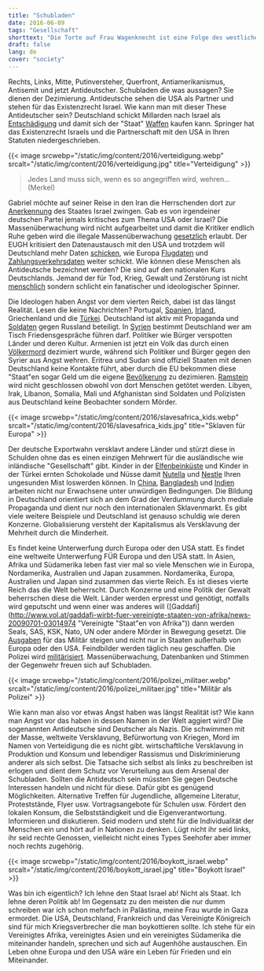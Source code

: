 ```yaml
---
title: "Schubladen"
date: 2016-06-09
tags: "Gesellschaft"
shorttext: "Die Torte auf Frau Wagenknecht ist eine Folge des westlichen einsortieren von Menschen in Schubladen."
draft: false
lang: de
cover: "society"
---
```


Rechts, Links, Mitte, Putinversteher, Querfront, Antiamerikanismus, Antisemit und jetzt Antideutscher. Schubladen die was aussagen? Sie dienen der Dezimierung. Antideutsche sehen die USA als Partner und stehen für das Existenzrecht Israel. Wie kann man mit dieser These Antideutscher sein? Deutschland schickt Millarden nach Israel als [Entschädigung](http://www.bpb.de/apuz/162883/wiedergutmachung-in-deutschland-19451990-ein-ueberblick?p=all "Wiedergutmachung in Deutschland 1945–1990. Ein Überblick") und damit sich der "Staat" [Waffen](http://www.waffenexporte.org/wp-content/uploads/2015/02/Waffen-Ex_Israel2.pdf "Waffenexporte nach Israel als PDF") kaufen kann. Springer hat das Existenzrecht Israels und die Partnerschaft mit den USA in Ihren Statuten niedergeschrieben.

{{< image srcwebp="/static/img/content/2016/verteidigung.webp" srcalt="/static/img/content/2016/verteidigung.jpg" title="Verteidigung" >}}

> Jedes Land muss sich, wenn es so angegriffen wird, wehren... (Merkel)

Gabriel möchte auf seiner Reise in den Iran die Herrschenden dort zur [Anerkennung](http://www.dw.com/de/der-iran-weist-forderung-nach-anerkennung-israels-zur%C3%BCck/a-18595424 "Der Iran weist Forderung nach Anerkennung Israels zurück") des Staates Israel zwingen. Gab es von irgendeiner deutschen Partei jemals kritisches zum Thema USA oder Israel? Die Massenüberwachung wird nicht aufgearbeitet und damit die Kritiker endlich Ruhe geben wird die illegale Massenüberwachung [gesetzlich](http://www.heise.de/newsticker/meldung/BND-Reform-Koalition-will-das-Internet-im-NSA-Stil-ueberwachen-3228466.html "BND-Reform: Koalition will das Internet im NSA-Stil überwachen") erlaubt. Der EUGH kritisiert den Datenaustausch mit den USA und trotzdem will Deutschland mehr Daten [schicken](http://www.dw.com/de/deutschland-und-usa-wollen-mehr-datenaustausch-zur-terrorabwehr/a-19264496 "Deutschland und USA wollen mehr Datenaustausch zur Terrorabwehr"), wie Europa [Flugdaten](https://papersplease.org/wp/wp-content/uploads/2011/11/eu-us-pnr-2011-de.pdf) und [Zahlungsverkehrsdaten](http://www.statewatch.org/news/2010/jun/eu-usa-draft-swift-agreement-com.pdf) weiter schickt. Wie können diese Menschen als Antideutsche bezeichnet werden? Die sind auf den nationalen Kurs Deutschlands. Jemand der für Tod, Krieg, Gewalt und Zerstörung ist nicht [menschlich](http://www.nachdenkseiten.de/upload/bilder/160602_torten-fuer-menschenfeinde.jpg "Antifa zum Tortenterror") sondern schlicht ein fanatischer und ideologischer Spinner.

Die Ideologen haben Angst vor dem vierten Reich, dabei ist das längst Realität. Lesen die keine Nachrichten? Portugal, [Spanien](https://www.bayernkurier.de/wirtschaft/2258-spanien-will-ezb-noch-mehr-amerikanisieren "Spanien will EZB noch mehr amerikanisieren"), [Irland](http://derstandard.at/2000007861429/Wie-die-EZB-Irland-in-die-Knie-Zwang "Wie die EZB Irland in die Knie zwang"), Griechenland und die [Türkei](http://www.dw.com/de/kommentar-europas-schmutziger-und-gef%C3%A4hrlicher-pakt-mit-der-t%C3%BCrkei/a-19128340). Deutschland ist aktiv mit Propaganda und [Soldaten](https://www.neues-deutschland.de/artikel/1014542.nato-schlaengelt-sich-durch-polen.html) gegen Russland beteiligt. In [Syrien](http://www.wissenschaft-und-frieden.de/seite.php?dossierID=084 "Bashar al-Assad Ein Feind wird gemacht") bestimmt Deutschland wer am Tisch Friedensgespräche führen darf. Politiker wie Bürger verspotten Länder und deren Kultur. Armenien ist jetzt ein Volk das durch einen [Völkermord](http://dip21.bundestag.de/dip21/btd/18/086/1808613.pdf "PDF Bundestag") dezimiert wurde, während sich Politiker und Bürger gegen den Syrier aus Angst wehren. Eritrea und Sudan sind offiziell Staaten mit denen Deutschland keine Kontakte führt, aber durch die EU bekommen diese "Staat"en sogar Geld um die eigene [Bevölkerung](https://zebralogs.wordpress.com/2016/05/26/wie-europa-mit-brutalen-regimen-kooperiert-um-fluechtlinge-abzuhalten/ "Wie Europa mit brutalen Regimen kooperiert, um Flüchtlinge abzuhalten") zu dezimieren. [Ramstein](http://www.ramstein-kampagne.eu/ "Stopp Ramstein") wird nicht geschlossen obwohl von dort Menschen getötet werden. Libyen, Irak, Libanon, Somalia, Mali und Afghanistan sind Soldaten und Polizisten aus Deutschland keine Beobachter sondern Mörder.

{{< image srcwebp="/static/img/content/2016/slavesafrica_kids.webp" srcalt="/static/img/content/2016/slavesafrica_kids.jpg" title="Sklaven für Europa" >}}

Der deutsche Exportwahn versklavt andere Länder und stürzt diese in Schulden ohne das es einen einzigen Mehrwert für die ausländische wie inländische "Gesellschaft" gibt. Kinder in der [Elfenbeinküste](http://www.spiegel.de/wirtschaft/service/schokolade-kinderarbeit-auf-kakaoplantagen-nimmt-zu-a-1046525.html "Rohstoff für Schokolade: Millionen Kinder müssen auf Kakaoplantagen schuften") und Kinder in der Türkei ernten Schokolade und Nüsse damit [Nutella](https://www.aktiv-gegen-kinderarbeit.de/firma/ferrero/) und [Nestle](https://www.aktiv-gegen-kinderarbeit.de/firma/nestle/) Ihren ungesunden Mist loswerden können. In [China](http://www.aktiv-gegen-kinderarbeit.de/welt/asien/china/), [Bangladesh](http://www.aktiv-gegen-kinderarbeit.de/2015/10/die-textilindustrie-in-bangladesh/) und [Indien](http://www.aktiv-gegen-kinderarbeit.de/welt/asien/indien/) arbeiten nicht nur Erwachsene unter unwürdigen Bedingungen. Die Bildung in Deutschland orientiert sich an dem Grad der Verdummung durch mediale Propaganda und dient nur noch den internationalen Sklavenmarkt. Es gibt viele weitere Beispiele und Deutschland ist genauso schuldig wie deren Konzerne. Globalisierung versteht der Kapitalismus als Versklavung der Mehrheit durch die Minderheit.

Es findet keine Unterwerfung durch Europa oder den USA statt. Es findet eine weltweite Unterwerfung FÜR Europa und den USA statt. In Asien, Afrika und Südamerika leben fast vier mal so viele Menschen wie in Europa, Nordamerika, Australien und Japan zusammen. Nordamerika, Europa, Australien und Japan sind zusammen das vierte Reich. Es ist dieses vierte Reich das die Welt beherrscht. Durch Konzerne und eine Politik der Gewalt beherrschen diese die Welt. Länder werden erpresst und genötigt, notfalls wird geputscht und wenn einer was anderes will ([Gaddafi](http://www.vol.at/gaddafi-wirbt-fuer-vereinigte-staaten-von-afrika/news-20090701-03014974 "Vereinigte "Staat"en von Afrika")) dann werden Seals, SAS, KSK, Nato, UN oder andere Mörder in Bewegung gesetzt. Die [Ausgaben](http://de.statista.com/statistik/daten/studie/157935/umfrage/laender-mit-den-hoechsten-militaerausgaben/ "Ranking der 15 Länder mit den weltweit höchsten Militärausgaben im Jahr 2015 (in Milliarden US-Dollar)") für das Militär steigen und nicht nur in Staaten außerhalb von Europa oder den USA. Feindbilder werden täglich neu geschaffen. Die Polizei wird [militärisiert](http://www.surveillance-studies.org/2016/01/crisis-and-control/ "Militarisierung der Polizei weltweit – MILITARIZING POLICE"). Massenüberwachung, Datenbanken und Stimmen der Gegenwehr freuen sich auf Schubladen.

{{< image srcwebp="/static/img/content/2016/polizei_militaer.webp" srcalt="/static/img/content/2016/polizei_militaer.jpg" title="Militär als Polizei" >}}

Wie kann man also vor etwas Angst haben was längst Realität ist? Wie kann man Angst vor das haben in dessen Namen in der Welt aggiert wird? Die sogenannten Antideutsche sind Deutscher als Nazis. Die schwimmen mit der Masse, weltweite Versklavung, Befürwortung von Kriegen, Mord im Namen von Verteidigung die es nicht gibt. wirtschaftliche Versklavung in Produktion und Konsum und lebendiger Rassismus und Diskriminierung anderer als sich selbst. Die Tatsache sich selbst als links zu beschreiben ist erlogen und dient dem Schutz vor Verurteilung aus dem Arsenal der Schubladen. Sollten die Antideutsch sein müssten Sie gegen Deutsche Interessen handeln und nicht für diese. Dafür gibt es genügend Möglichkeiten. Alternative Treffen für Jugendliche, allgemeine Literatur, Proteststände, Flyer usw. Vortragsangebote für Schulen usw. Fördert den lokalen Konsum, die Selbstständigkeit und die Eigenverantwortung. Informieren und diskutieren. Seid modern und steht für die Individualität der Menschen ein und hört auf in Nationen zu denken. Lügt nicht ihr seid links, ihr seid rechte Genossen, vielleicht nicht eines Types Seehofer aber immer noch rechts zugehörig.

{{< image srcwebp="/static/img/content/2016/boykott_israel.webp" srcalt="/static/img/content/2016/boykott_israel.jpg" title="Boykott Israel" >}}

Was bin ich eigentlich? Ich lehne den Staat Israel ab! Nicht als Staat. Ich lehne deren Politik ab! Im Gegensatz zu den meisten die nur dumm schreiben war ich schon mehrfach in Palästina, meine Frau wurde in Gaza ermordet. Die USA, Deutschland, Frankreich und das Vereinigte Königreich sind für mich Kriegsverbrecher die man boykottieren sollte. Ich stehe für ein Vereinigtes Afrika, vereinigtes Asien und ein vereinigtes Südamerika die miteinander handeln, sprechen und sich auf Augenhöhe austauschen.  Ein Leben ohne Europa und den USA wäre ein Leben für Frieden und ein Miteinander.
